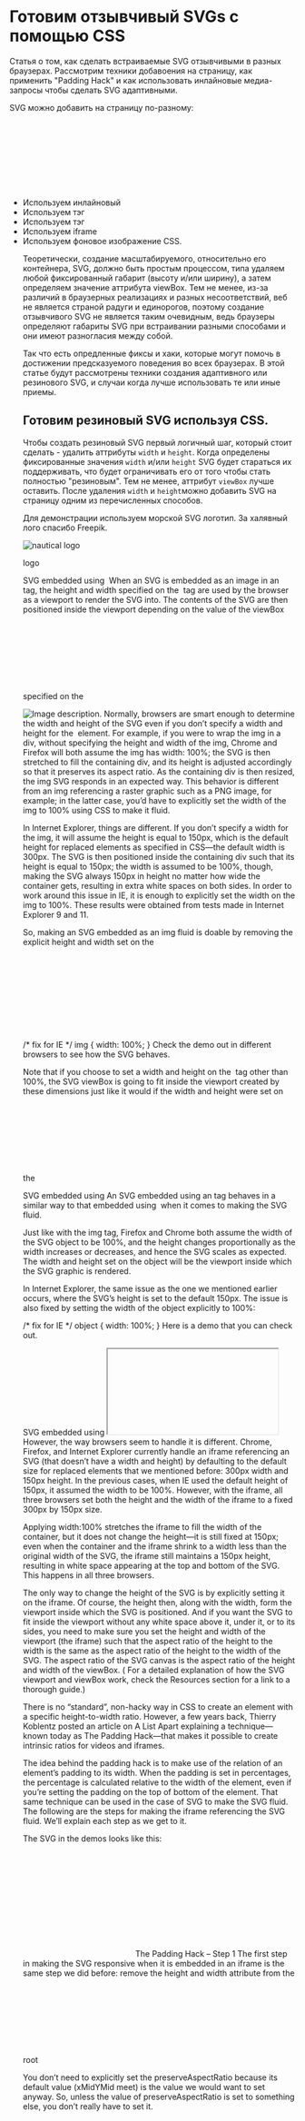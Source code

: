 # Готовим отзывчивый SVGs с помощью CSS

Статья о том, как сделать встраиваемые SVG отзывчивыми в разных браузерах. Рассмотрим техники добавоения на страницу, как применить "Padding Hack" и как использовать инлайновые медиа-запросы чтобы сделать SVG адаптивными.

SVG можно добавить на страницу по-разному:

* Используем инлайновый <svg> тэг. 
* Используем тэг <img> 
* Используем тэг <object>
* Используем iframe
* Используем фоновое изображение CSS.

Теоретически, создание масштабируемого, относительно его контейнера, SVG, должно быть простым процессом, типа удаляем любой фиксированный габарит (высоту и/или ширину), а затем определяем значение аттрибута viewBox. Тем не менее, из-за различий в браузерных реализациях и разных несоответствий, веб не является страной радуги и единорогов, поэтому создание отзывчивого SVG не является таким очевидным, ведь браузеры определяют габариты SVG при встраивании разными способами и они имеют разногласия между собой.

Так что есть опредленные фиксы и хаки, которые могут помочь в достижении предсказуемого поведения во всех браузерах. В этой статье будут рассмотрены техники создания адаптивного или резинового SVG, и случаи когда лучше использовать те или иные приемы.

## Готовим резиновый SVG используя CSS.

Чтобы создать резиновый SVG первый логичный шаг, который стоит сделать - удалить аттрибуты `width` и `height`. Когда определены фиксированные значения `width` и/или `height` SVG будет стараться их поддерживать, что будет ограничивать его от того чтобы стать полностью "резиновым". Тем не менее, аттрибут `viewBox` лучше оставить. После удаления `width` и `height`можно добавить SVG на страницу одним из перечисленных способов.

Для демонстрации используем морской SVG логотип. За халявный лого спасибо Freepik.

![nautical logo](https://codropspz-tympanus.netdna-ssl.com/codrops/wp-content/uploads/2014/08/logo.png)

logo

SVG embedded using <img>
When an SVG is embedded as an image in an <img> tag, the height and width specified on the <img> tag are used by the browser as a viewport to render the SVG into. The contents of the SVG are then positioned inside the viewport depending on the value of the viewBox specified on the <svg>.

<img src="my_SVG_file.svg" alt="Image description." />
Normally, browsers are smart enough to determine the width and height of the SVG even if you don’t specify a width and height for the <img> element. For example, if you were to wrap the img in a div, without specifying the height and width of the img, Chrome and Firefox will both assume the img has width: 100%; the SVG is then stretched to fill the containing div, and its height is adjusted accordingly so that it preserves its aspect ratio. As the containing div is then resized, the img SVG responds in an expected way. This behavior is different from an img referencing a raster graphic such as a PNG image, for example; in the latter case, you’d have to explicitly set the width of the img to 100% using CSS to make it fluid.

In Internet Explorer, things are different. If you don’t specify a width for the img, it will assume the height is equal to 150px, which is the default height for replaced elements as specified in CSS—the default width is 300px. The SVG is then positioned inside the containing div such that its height is equal to 150px; the width is assumed to be 100%, though, making the SVG always 150px in height no matter how wide the container gets, resulting in extra white spaces on both sides. In order to work around this issue in IE, it is enough to explicitly set the width on the img to 100%. These results were obtained from tests made in Internet Explorer 9 and 11.

So, making an SVG embedded as an img fluid is doable by removing the explicit height and width set on the <svg>, and then adding one line of CSS for Internet Explorer:

/* fix for IE */
img {
    width: 100%;
}
Check the demo out in different browsers to see how the SVG behaves.

Note that if you choose to set a width and height on the <img> tag other than 100%, the SVG viewBox is going to fit inside the viewport created by these dimensions just like it would if the width and height were set on the <svg> element. This is due to the fact that the dimensions of the img establish the viewport for the SVG it references.

SVG embedded using <object>
An SVG embedded using an <object> tag behaves in a similar way to that embedded using <img> when it comes to making the SVG fluid.

<object type="image/svg+xml" data="my_SVG_file.svg">
    <!-- fallback here (<img> referencing a PNG version of the graphic, for example) -->
</object>
Just like with the img tag, Firefox and Chrome both assume the width of the SVG object to be 100%, and the height changes proportionally as the width increases or decreases, and hence the SVG scales as expected. The width and height set on the object will be the viewport inside which the SVG graphic is rendered.

In Internet Explorer, the same issue as the one we mentioned earlier occurs, where the SVG’s height is set to the default 150px. The issue is also fixed by setting the width of the object explicitly to 100%:

/* fix for IE */
object {
    width: 100%;
}
Here is a demo that you can check out.

SVG embedded using <iframe>
An <iframe> is very similar in function and features to an <object> in SVG.

<iframe src="my_SVG_file.svg">
    <!-- fallback here (<img> referencing a PNG version of the graphic, for example) -->
</iframe>
However, the way browsers seem to handle it is different. Chrome, Firefox, and Internet Explorer currently handle an iframe referencing an SVG (that doesn’t have a width and height) by defaulting to the default size for replaced elements that we mentioned before: 300px width and 150px height. In the previous cases, when IE used the default height of 150px, it assumed the width to be 100%. However, with the iframe, all three browsers set both the height and the width of the iframe to a fixed 300px by 150px size.

Applying width:100% stretches the iframe to fill the width of the container, but it does not change the height—it is still fixed at 150px; even when the container and the iframe shrink to a width less than the original width of the SVG, the iframe still maintains a 150px height, resulting in white space appearing at the top and bottom of the SVG. This happens in all three browsers.

The only way to change the height of the SVG is by explicitly setting it on the iframe. Of course, the height then, along with the width, form the viewport inside which the SVG is positioned. And if you want the SVG to fit inside the viewport without any white space above it, under it, or to its sides, you need to make sure you set the height and width of the viewport (the iframe) such that the aspect ratio of the height to the width is the same as the aspect ratio of the height to the width of the SVG. The aspect ratio of the SVG canvas is the aspect ratio of the height and width of the viewBox. ( For a detailed explanation of how the SVG viewport and viewBox work, check the Resources section for a link to a thorough guide.)

There is no “standard”, non-hacky way in CSS to create an element with a specific height-to-width ratio. However, a few years back, Thierry Koblentz posted an article on A List Apart explaining a technique—known today as The Padding Hack—that makes it possible to create intrinsic ratios for videos and iframes.

The idea behind the padding hack is to make use of the relation of an element’s padding to its width. When the padding is set in percentages, the percentage is calculated relative to the width of the element, even if you’re setting the padding on the top of bottom of the element. That same technique can be used in the case of SVG to make the SVG fluid. The following are the steps for making the iframe referencing the SVG fluid. We’ll explain each step as we get to it.

The SVG in the demos looks like this:

<svg xmlns="http://www.w3.org/2000/svg" version="1.1" width="194" height="186" viewBox="0 0 194 186">
    
</svg>
The Padding Hack – Step 1
The first step in making the SVG responsive when it is embedded in an iframe is the same step we did before: remove the height and width attribute from the root <svg> element.


<svg xmlns="http://www.w3.org/2000/svg" version="1.1" viewBox="0 0 194 186">
    
</svg>
The Padding Hack – Step 2
Next, make sure you set the viewBox on the <svg>. In most cases, the SVG will have a viewBox specified, so you want to keep that.

You don’t need to explicitly set the preserveAspectRatio because its default value (xMidYMid meet) is the value we would want to set anyway. So, unless the value of preserveAspectRatio is set to something else, you don’t really have to set it.

<svg xmlns="http://www.w3.org/2000/svg" version="1.1" viewBox="0 0 194 186" preserveAspectRatio="xMidYMid meet">
    
</svg>
The Padding Hack – Step 3
In order for the padding hack to work, the SVG needs to be wrapped in a container. Since the containing element is just that—a container—we’re going to use a generic div. This container is going to get the intrinsic ratio using the padding hack (next step), and then the iframe referencing the SVG will be scaled to fit inside the container.


<div class="container">
    <iframe src="my_SVG_file.svg">
        
    </iframe>
</div>
The Padding Hack – Step 4
Next, we apply some styles to the container following these rules:

.container {
    height: 0;             /* collapse the container's height */
    width: width-value;    /* specify any width you want (a percentage value, basically) */
    /* apply a padding using the following formula */
    /* this formula makes sure the aspect ratio of the container equals that of the svg graphic */
    padding-top: (svg height / svg width) * width-value;
    position: relative;    /* create positioning context for svg */
}
So, what exactly do the above rules do?

First, we collapse the container’s height. Since the padding is calculated relative to the width of the element, we’re going to only apply the padding to the element to expand it vertically again. Any additional height will throw off the aspect ratio we need.

After you specify the width of the container—which you’ll usually set to be fluid in the page using a percentage value—a padding is applied to the top (or bottom) of the container, following the above formula. This formula uses the values of the height and width attributes of the <svg> (the ones we removed in Step 1) to specify a padding value that allows the intrinsic ratio of the container to match that of the svg.

In our logo example, the width of the svg is 194px and the height is 186px. I’ve set the container’s width to 50%, so that it takes up half the available horizontal space. The padding applied to the container is equal to (186 / 194) * 50 = 48%. So, the code for the container looks like the following:

.container {
    width: 50%;
    height: 0;
    padding-top: 48%;
    position: relative;
}
Because the container’s height has been collapsed, and a fairly large amount of padding is applied to the top of it, its content—the SVG iframe—is pushed down so that it no longer “sits” inside the container anymore.

In order to “pull” the SVG back up, we’re going to position the iframe absolutely inside the container. This is where the position: relative; comes into play—it is used to create a positioning context for the SVG.

The Padding Hack – Step 5
Now that we have a positioning context, we’re going to position the iframe absolutely inside the container, and scale it so that it has the container’s height and width:

iframe {
    position: absolute;
    top: 0;
    left: 0;
    width: 100%;
    height: 100%;
}
That’s all you need for the SVG to be fluid. The iframe comes with a default border; you’ll probably want to get rid of that by adding border: none; to the above rule set.

Check the demo out. The demo shows the iframe with and without the padding hack inside its container. Resize the screen to see how the SVG responds in both cases.

SVG embedded inline using the <svg> tag
An SVG can be embedded inline in an HTML document using the <svg> tag.

<!-- Note: the xmlns is not required in an HTML5 document -->
<svg xmlns="http://www.w3.org/2000/svg" version="1.1" viewBox="0 0 194 186">
    <!-- SVG content -->
</svg>
An inline svg‘s viewport is established by the height and width specified on the root <svg> element. Once the width and height attributes are removed, all browsers assume a width equal to 100% and stretch the SVG horizontally to fit the width of its container.

In Chrome and Firefox, the height of the SVG is calculated by the browser so that the SVG scales as expected. No extra work is needed to make the SVG fluid.[1]

In Internet Explorer (tested in version 9 and 11), the height is assumed to be 150px again, with the width of 100%. Just like in the case of the img embed, this height is fixed so that when the SVG shrinks on smaller screens, the SVG will contain white space above and below the content inside it. In the case of the img embed, explicitly specifying width: 100% was enough to fix this; however, setting the width to 100% on the inline svg does not fix it. So we’re left in a situation similar to that of the iframe embed. The only way to make the inline SVG fluid in this case is by using the padding hack as we did in the iframe case. The HTML and CSS would look like the following:

<div class="container">
    <svg xmlns="http://www.w3.org/2000/svg" version="1.1" viewBox="0 0 194 186">
        
    </svg>
</div>
.container {
    width: 50%;
    height: 0;
    padding-top: 48%;
    position: relative;
}

svg {
    position: absolute;
    top: 0;
    left: 0;
}
Note that, unlike the iframe, the svg does not need a height and width set to fit inside the container. It wouldn’t hurt if you added them, but they’re not necessary in this case.

You can check out the demo.

[1] Note: At the time of writing of this article, the latest version of Chrome on Windows (Version 36.0.1985.143 m) also needs the padding hack to work. The SVG does scale well in general, but it seems to not go any smaller than its original dimensions. So, when the container is shrunk so that its width becomes less than the initial width of the SVG, the SVG sticks out (overflows). The padding hack fixes it. A test in Chrome Canary showed that this issue was non-existent; so hopefully the hack won’t be needed in the next stable update.

SVG embedded as a background image using CSS
One of the popular ways to embed an SVG is using a background image on an element. The following snippet shows an element with an SVG background image:

.element {
    background-image: url(my_SVG_image.svg);
    /* other styles */
}
Luckily, we don’t have to apply any fixes or hacks to make an SVG background image behave as expected—an SVG background image can be positioned, tiled, sized, and scaled as any bitmap background image can.

Check out the live demo showing a simple example of the above logo being used as a background image of a fluid element.

In the demo, I’ve used the padding hack so that the element has an intrinsic ratio similar to that of the SVG. You may or may not want/need to do this. I did this for demonstration purposes only so that the SVG fits exactly into the background at all times. I just collapsed the height of the element, and then applied the padding to get the aspect ratio I wanted. Without doing this, and because the element is empty in the demo, it would have collapsed anyway and the background image wouldn’t have been visible.

Making SVGs adaptive Using CSS Media Queries
The fact that the graphical elements inside an SVG are created using XML makes working with SVGs very liberating. Because SVG content is made up of XML tags that render graphics, we can select individual elements and apply specific styles to them, just like we can select HTML elements, using CSS selectors.

Just like you can change the styles of an HTML element—like background color, borders, etc.—you can change certain styles of an SVG element using CSS. SVG elements are usually styled using presentation attributes like fill, stroke, transform, and many others. However, only a subset of all presentation attributes can be set using CSS. You can find a list of SVG styling properties that can be set using CSS available in the SVG Styling specification. The list of attributes that can be set using CSS properties currently does not include the x, y, width, and height attributes; but these four will be added to the list and we will be able to set them using CSS in SVG2.

Some of the most commonly set styles using CSS include fill, which works similar to a background color on many elements; stroke, which is similar to border; opacity, display, transform, and a few others.

For the logo we have in our demos, we’re going to use the img tag to reference it. After applying the fix mentioned earlier to make the SVG fluid, we’re going to hide some elements on smaller screens, and change the fill color of others, thus slightly changing how it looks on different screen sizes that we’ll specify in the CSS media queries.

We’re going to add the media queries inside a <style> tag inside the root <svg>. The following is how the SVG file we’re going to be referencing looks like:

<svg xmlns="http://www.w3.org/2000/svg" version="1.1" viewBox="0 0 194 186">
    <style>
        /* CSS styles and media queries here */
    </style>
    
</svg>
And we’re going to reference the logo using an <img> tag like so:

<img src="logo.svg" alt="Logo" />
At this point, it’s time to point out that the sizes specified in the media queries refer to the size of the SVG viewport, except for when the SVG is embedded inline in the document using an <svg> tag. The SVG viewport is defined by the dimensions of the element referencing the SVG. For example, in the case when the SVG is referenced in an img tag, the width and height of the img specify the viewport. In other words, the conditions specified in the media queries apply to the img tag, so that (width: 30em) would apply styles to the SVG when the img is 30em wide.

That said, here is the markup for the SVG. Each of the elements inside it has an ID that we’re going to use in the CSS to select and style it:

<svg xmlns="http://www.w3.org/2000/svg" version="1.1" viewBox="0 0 194 186">
    <path id="curved_bg" fill="#195463" d="..."/>
    <g id="primary_content" fill="#ECECEC">
        <path id="icon" d="..."/>
        <path id="inner-circle" d="..."/>
        <path id="middle-circle" d="..."/>
    </g>
    <g id="secondary_content" fill="#ECECEC">
        <path id="bottom-text" d="..."/>
        <path id="upper-text" d="..."/>
        <path id="outer-circle" d="..."/>
        <circle id="left-dot" cx="31.1" cy="91.5" r="3"/>
        <circle id="right-dot" cx="163.4" cy="91.5" r="3"/>
    </g>
</svg>
Using a <style> tag inside the SVG, we’re going to specify the media queries that will change the SVG’s styles depending on the size of the viewport. The SVG will change as shown in the following image:

responsive-logo-variations

We’re only going to be using the CSS fill and opacity properties. As the viewport size decreases, the curvy background is first removed by setting its opacity to zero, and the fill color of the remaining content of the SVG is changed from white to dark navy. As the screen gets smaller, the text part of the logo is removed so that it takes up less screen estate. And finally, the circle surrounding the icon is removed and only the anchor icon remains on very small screens.

Adding the media queries, our SVG file looks like this:

<svg xmlns="http://www.w3.org/2000/svg" version="1.1" viewBox="0 0 194 186">
    <style>
        svg * {
            transition: fill .1s ease-out, opacity .1s ease-out;
        }
        @media all and (max-width: 250px) {
            #curved_bg { 
                opacity: 0; 
            }
            #secondary_content, #primary_content { 
                fill: #195463; 
            }
        }
        @media all and (max-width: 200px) {
            #secondary_content {
                opacity: 0;
            }
        }
        @media all and (max-width: 150px) {
            #inner-circle, #middle-circle {
                opacity: 0;
            }
        }
    </style>
    <path id="curved_bg" fill="#195463" d="..."/>
    
</svg>
First, I added a transition to the elements inside the SVG so that they fade in and out and change color smoothly over the course of 0.1 seconds. Then, for each media query, part of the SVG is hidden.

Check the demo out and make sure to resize the screen to see the logo adapt.

Note that at the time of writing of this article, there is a bug in Chrome where the styles specified in a media query rule set are only applied if the query condition is specified in pixels. Queries specified in em don’t currently work. So, in order to make the demo work in Chrome, the media queries are set in pixels instead of em. You can check the state of this bug in this bug report.

Changing logos like this is one of several ways to make them responsive. Some company logos may take more screen estate on small screens than necessary, so we see a lot of logos adapt to this by getting rid of the textual part of the logo and leaving only the icon. Without SVG, this would be achieved by switching PNGs on different screen sizes. Not only can the bitmap logo look bad on high-resolution screens, but having to maintain two or more images just to hide parts of the logo isn’t very efficient. This is why SVGs would be a great choice for logos—they look good everywhere, and you can select specific parts using CSS and hide them as needed without having to maintain multiple files.

Wrapping Up
SVG implementations in evergreen browsers such as Chrome and Firefox are getting better by the day; so keep in mind that some of the information in this article may change any time in the future.

Issues occurring in Internet Explorer, however, will persist due to the fact that certain versions will still be around for quite some time, so the fixes mentioned above will still hold and be useful during that time.

SVGs are pretty great when it comes to creating responsive resolution-independent logos (and other graphics, for the matter). Of course, using media queries to adapt the SVG to different media conditions goes beyond customizing logos. You can animate shapes into other shapes (you might need JavaScript to help with this in some cases), customize colors, change fonts, show and hide items, and much more. Feel free to explore the possibilities and different use cases.

I hope you found this article useful. Thank you for reading!

You can download all examples shown in this tutorial here: Responsive SVGs demos

Resources and Further Reading
More about the SVG viewport and how content is rendered inside it: Understanding SVG Coordinate Systems & Transformations (Part 1) – The viewport, viewBox, and preserveAspectratio – by me.
How Media Queries Allow You to Optimize SVG Icons for Several Sizes – An article (and screencast) by Opera’s Andreas Bovens on the Dev.Opera blog.
Do you know of any other weird browser inconsistencies regarding responsive SVGs? What about tips and use cases for adaptive SVGs? Don’t hesitate to share them in the comments section below!
